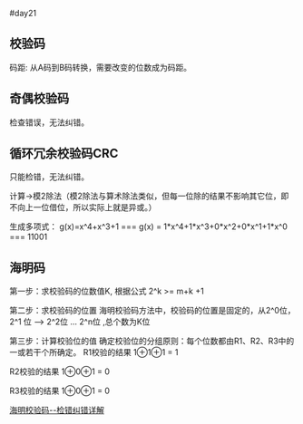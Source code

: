 #day21


## 校验码

码距: 从A码到B码转换，需要改变的位数成为码距。

## 奇偶校验码

检查错误，无法纠错。

## 循环冗余校验码CRC

只能检错，无法纠错。

计算->模2除法（模2除法与算术除法类似，但每一位除的结果不影响其它位，即不向上一位借位，所以实际上就是异或。）

生成多项式： g(x)=x^4+x^3+1 === g(x) = 1\*x^4+1\*x^3+0\*x^2+0\*x^1+1\*x^0 === 11001

## 海明码

第一步：求校验码的位数值K, 根据公式  2^k >= m+k +1

第二步：求校验码的位置   海明校验码方法中，校验码的位置是固定的，从2^0位，2^1 位 --> 2^2位  ... 2^n位 ,总个数为K位 

第三步：计算校验位的值
确定校验位的分组原则：每个位数都由R1、R2、R3中的一或若干个所确定。
R1校验的结果 1⊕1⊕1 = 1

R2校验的结果 1⊕0⊕1 = 0

R3校验的结果 1⊕0⊕1 = 0

[海明校验码--检错纠错详解](https://my.oschina.net/u/3374461/blog/1931270)